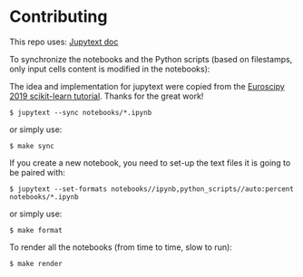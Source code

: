 # Contributing

This repo uses: [Jupytext doc](https://jupytext.readthedocs.io/)

To synchronize the notebooks and the Python scripts (based on filestamps, only
input cells content is modified in the notebooks):

The idea and implementation for jupytext were copied from the [Euroscipy 2019 scikit-learn tutorial](https://github.com/lesteve/euroscipy-2019-scikit-learn-tutorial). Thanks for the great work!

```
$ jupytext --sync notebooks/*.ipynb
```

or simply use:

```
$ make sync
```

If you create a new notebook, you need to set-up the text files it is going to
be paired with:

```
$ jupytext --set-formats notebooks//ipynb,python_scripts//auto:percent notebooks/*.ipynb
```

or simply use:

```
$ make format
```

To render all the notebooks (from time to time, slow to run):

```
$ make render
```